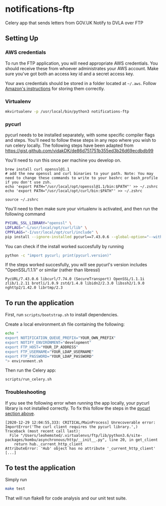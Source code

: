 # notifications-ftp

Celery app that sends letters from GOV.UK Notify to DVLA over FTP

## Setting Up

### AWS credentials

To run the FTP application, you will need appropriate AWS credentials. You should receive these from whoever administrates your AWS account. Make sure you've got both an access key id and a secret access key.

Your aws credentials should be stored in a folder located at `~/.aws`. Follow [Amazon's instructions](http://docs.aws.amazon.com/cli/latest/userguide/cli-chap-getting-started.html#cli-config-files) for storing them correctly.

### Virtualenv

```sh
mkvirtualenv -p /usr/local/bin/python3 notifications-ftp
```

### pycurl

pycurl needs to be installed separately, with some specific compiler flags and steps. You'll need to follow these steps
in any repo where you wish to run celery locally. The following steps have been adapted from https://gist.github.com/vidakDK/de86d751751b355ed3b26d69ecdbdb99


You'll need to run this once per machine you develop on.
```
brew install curl openssl@1.1
# add the new openssl and curl binaries to your path. Note: You may need to change these commands to write to your bashrc or bash_profile if you don't use zsh.
echo 'export PATH="/usr/local/opt/openssl@1.1/bin:$PATH"' >> ~/.zshrc
echo 'export PATH="/usr/local/opt/curl/bin:$PATH"' >> ~/.zshrc

source ~/.zshrc
```

You'll need to then make sure your virtualenv is activated, and then run the following command
```sh
PYCURL_SSL_LIBRARY="openssl" \
LDFLAGS="-L/usr/local/opt/curl/lib" \
CPPFLAGS="-I/usr/local/opt/curl/include" \
pip install --ignore-installed pycurl==7.43.0.6 --global-option="--with-openssl" --global-option="--openssl-dir=/usr/local/opt/openssl@1.1"
```

You can check if the install worked succesfully by running
```sh
python -c "import pycurl; print(pycurl.version)"
```

If the steps worked succesfully, you will see pycurl's version includes "OpenSSL/1.1.1i" or similar (rather than libressl)
```
PycURL/7.43.0.6 libcurl/7.74.0 (SecureTransport) OpenSSL/1.1.1i zlib/1.2.11 brotli/1.0.9 zstd/1.4.8 libidn2/2.3.0 libssh2/1.9.0 nghttp2/1.42.0 librtmp/2.3
```

##  To run the application

First, run `scripts/bootstrap.sh` to install dependencies.

Create a local environment.sh file containing the following:

```sh
echo "
export NOTIFICATION_QUEUE_PREFIX="YOUR_OWN_PREFIX"
export NOTIFY_ENVIRONMENT="development"
export FTP_HOST="YOUR_IP_ADDRESS"
export FTP_USERNAME="YOUR_LDAP_USERNAME"
export FTP_PASSWORD="YOUR_LDAP_PASSWORD"
"> environment.sh
```

Then run the Celery app:

```sh
scripts/run_celery.sh
```

### Troubleshooting

If you see the following error when running the app locally, your pycurl library is not installed correctly. To fix this
follow the steps in the [pycurl section above](#pycurl).

```
[2020-12-29 12:04:55,333: CRITICAL/MainProcess] Unrecoverable error: ImportError('The curl client requires the pycurl library.',)
Traceback (most recent call last):
  File "/Users/leohemsted/.virtualenvs/ftp/lib/python3.6/site-packages/kombu/asynchronous/http/__init__.py", line 20, in get_client
    return hub._current_http_client
AttributeError: 'Hub' object has no attribute '_current_http_client'
[...]
```

##  To test the application

Simply run

```sh
make test
```

That will run flake8 for code analysis and our unit test suite.
